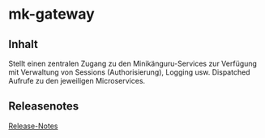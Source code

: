 # mk-gateway

## Inhalt

Stellt einen zentralen Zugang zu den Minikänguru-Services zur Verfügung mit Verwaltung von Sessions
(Authorisierung), Logging usw. Dispatched Aufrufe zu den jeweiligen Microservices.

## Releasenotes

[Release-Notes](RELEASE-NOTES.md)